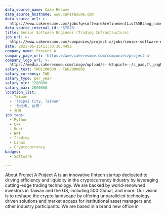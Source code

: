 ```yaml
---
data_source_name: Cake Resume
data_source_hostname: www.cakeresume.com
data_source_url: >-
  https://www.cakeresume.com/jobs?q=software&refinementList%5Blang_name%5D%5B0%5D=English&refinementList%5Bsalary_type%5D=per_year&range%5Bsalary_range%5D%5Bmin%5D=1000000&page=2
data_source_internal_id: '57878'
title: Senior Software Engineer (Trading Infrastructure)
job_url: >-
  https://www.cakeresume.com/companies/project-a/jobs/senior-software-engineer-trading-infrastructure
date: 2023-05-15T11:30:30.449Z
company_name: Project A
company_page_url: 'https://www.cakeresume.com/companies/project-a'
company_logo_url: >-
  https://media.cakeresume.com/image/upload/s--k2npiofe--/c_pad,fl_png8,h_200,w_200/v1683196223/cyo09ubllrj6qontmxtt.png
salary_text: TWD1200000 - TWD2000000
salary_currency: TWD
salary_type: per_year
salary_min: 1200000
salary_max: 2000000
location_list:
  - Taiwan
  - 'Taipei City, Taiwan'
  - '台北市, 台灣'
  - 台灣
job_tags:
  - Python
  - C++
  - Rust
  - HFT
  - Trading
  - Linux
  - Cryptocurrency
badges:
  - Software

---
```


About Project A Project A is an innovative fintech startup dedicated to driving efficiency and liquidity in the cryptocurrency industry by leveraging cutting-edge trading technology. We are backed by world-renowned investors in Taiwan and the US, including 500 Global, and more. Our vision is to reshape the crypto landscape by offering unparalleled technology-driven solutions and market access for institutional asset managers and other industry participants. We are based in a brand new office in 